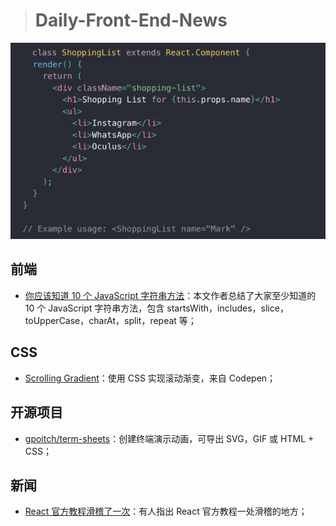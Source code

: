 > # Daily-Front-End-News

[![cover][img]][link]

[img]: https://github.com/fengshangwuqi/Daily-Front-End-News/blob/master/history/2018/07/24/react-tutorial.jpg "React 官方教程滑稽了一次"
[link]: https://www.reddit.com/r/reactjs/comments/911des/the_subtle_but_hilarious_humour_used_in_the/

## 前端

- [你应该知道 10 个 JavaScript 字符串方法](https://dev.to/frugencefidel/10-javascript-string-methods-you-should-know-4l76)：本文作者总结了大家至少知道的 10 个 JavaScript 字符串方法，包含 startsWith，includes，slice，toUpperCase，charAt，split，repeat 等；

## CSS

- [Scrolling Gradient](https://codepen.io/MadeByMike/pen/eKPZZz)：使用 CSS 实现滚动渐变，来自 Codepen；

## 开源项目

- [gpoitch/term-sheets](https://gpoitch.github.io/term-sheets/)：创建终端演示动画，可导出 SVG，GIF 或 HTML + CSS；

## 新闻

- [React 官方教程滑稽了一次](https://www.reddit.com/r/reactjs/comments/911des/the_subtle_but_hilarious_humour_used_in_the/)：有人指出 React 官方教程一处滑稽的地方；
